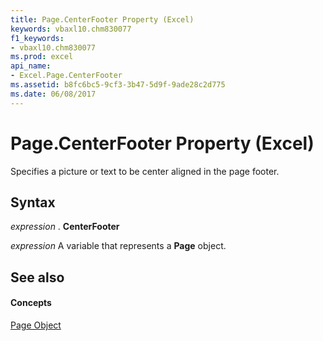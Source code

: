 ```yaml
---
title: Page.CenterFooter Property (Excel)
keywords: vbaxl10.chm830077
f1_keywords:
- vbaxl10.chm830077
ms.prod: excel
api_name:
- Excel.Page.CenterFooter
ms.assetid: b8fc6bc5-9cf3-3b47-5d9f-9ade28c2d775
ms.date: 06/08/2017
---
```



# Page.CenterFooter Property (Excel)

Specifies a picture or text to be center aligned in the page footer.


## Syntax

 _expression_ . **CenterFooter**

 _expression_ A variable that represents a **Page** object.


## See also


#### Concepts


[Page Object](page-object-excel.md)

